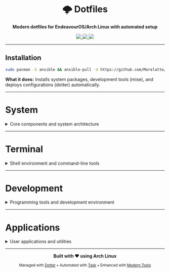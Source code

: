 <div align="center">

# 🌩️ Dotfiles

**Modern dotfiles for EndeavourOS/Arch Linux with automated setup**

<a href="https://archlinux.org/">
  <img src="https://img.shields.io/badge/Arch%20Linux-1793D1?style=for-the-badge&logo=arch-linux&logoColor=white">
</a>
<a href="https://github.com/SuperCuber/dotter">
  <img src="https://img.shields.io/badge/Managed%20with-Dotter-4B8BF5?style=for-the-badge">
</a>
<a href="https://mise.jdx.dev/">
  <img src="https://img.shields.io/badge/Tools%20via-Mise-00ADD8?style=for-the-badge">
</a>

</div>

---

## Installation

```bash
sudo pacman -S ansible && ansible-pull -U https://github.com/Morelatto/dotfiles.git .setup/ansible.yml -K
```

**What it does:** Installs system packages, development tools (mise), and deploys configurations (dotter) automatically.

---

# System
<details>
<summary>Core components and system architecture</summary>

## Core
| Component | Tool |
|-----------|------|
| OS | EndeavourOS/Arch Linux ([EndeavourOS](https://endeavouros.com/)) |
| Tool Manager | [mise](https://mise.jdx.dev/) | Node LTS, Python 3.12, Go/Rust/Bun latest, CLI tools auto-managed |
| Configuration Manager | [dotter](https://github.com/SuperCuber/dotter) | XDG-compliant deployment, modular package system |

## Display
| Component | Tool | Notes |
|-----------|------|-------|
| Display Server | X.Org ([X.Org](https://www.x.org/)) | Arc-Dark GTK theme, 20min screen timeout, DPMS power management |
| Window Manager | [i3-gaps](https://github.com/Airblader/i3) | Super+Enter (terminal), Super+d (rofi), Super+Tab (workspace nav) |
| Window Tools | [i3wsr](https://github.com/roosta/i3wsr), i3blocks | EndeavourOS i3blocks config with FontAwesome icons |
| Compositor | [Picom](https://github.com/yshui/picom) | fading enabled, terminal opacity rules |
| Application Launcher | [Rofi](https://github.com/DaveDavenport/rofi) | Super+d (apps), Super+t (windows), Super+g (workspace groups) |
| Notification Daemon | [Dunst](https://github.com/dunst-project/dunst) | bottom-right, 300px width, monitor 2 |
| Status Bar | [Polybar](https://github.com/polybar/polybar) + i3blocks | EndeavourOS setup with system monitoring modules |
| Wallpaper Manager | [feh](https://github.com/derf/feh) | --bg-fill mode, integrated with betterlockscreen |
| Screen Locker | [betterlockscreen](https://github.com/betterlockscreen/betterlockscreen) | JetBrainsMono font, blur effect, 5s timeout, custom colors |
| Calendar | [gsimplecal](https://github.com/dmedvinsky/gsimplecal) | close on unfocus, positioned at (1680,833), highlight today |

</details>

---

# Terminal
<details>
<summary>Shell environment and command-line tools</summary>

## Shell Environment
| Component | Tool | Notes |
|-----------|------|-------|
| Shell | [Zsh](https://github.com/zsh-users/zsh) | arrows (history search), Ctrl+Space (alias expand), Alt+E (edit) |
| Terminal Emulator | [XFCE4 Terminal](https://github.com/xfce-mirror/xfce4-terminal) | FiraCode Nerd Font 11, transparent background, custom colors |
| Prompt | [Starship](https://github.com/starship/starship) | mise-managed |
| History | [Atuin](https://github.com/ellie/atuin) | mise-managed |
| File Manager | [Ranger](https://github.com/ranger/ranger) | ueberzug image preview, show hidden files |
| Directory Navigation | [Zoxide](https://github.com/ajeetdsouza/zoxide) | mise-managed |

## Core CLI Tools
| Tool | Replaces | Purpose | Notes |
|------|----------|---------|-------|
| [eza](https://github.com/eza-community/eza) | ls | File listing | ll (long), la (all), aliases replace ls |
| [bat](https://github.com/sharkdp/bat) | cat | Text viewer | replaces cat, syntax highlighting, b/bp/bl aliases |
| [fd](https://github.com/sharkdp/fd) | find | File search | mise-managed, respects .gitignore |
| [ripgrep](https://github.com/BurntSushi/ripgrep) | grep | Text search | mise-managed, used by fzf integration |
| [fzf](https://github.com/junegunn/fzf) | - | Fuzzy finder | mise-managed, integrated with zsh kill completion |
| [btop](https://github.com/aristocratos/btop4) | htop | System monitor | mise-managed, modern resource monitoring |
| [dust](https://github.com/bootandy/dust) | du | Disk usage | mise-managed, colorized tree view |
| [sd](https://github.com/chmln/sd) | sed | Text processing | mise-managed, intuitive regex syntax |
| [jq](https://github.com/jqlang/jq) | - | JSON processing | mise-managed, essential for CLI JSON work |
| [yq](https://github.com/mikefarah/yq) | - | YAML processing | mise-managed, jq-like syntax for YAML |
| [hyperfine](https://github.com/sharkdp/hyperfine) | time | Benchmarking | mise-managed, statistical command timing |
| [tokei](https://github.com/XAMPPRocky/tokei) | cloc | Code statistics | mise-managed, fast language-aware counting |

</details>

---

# Development
<details>
<summary>Programming tools and development environment</summary>

## Core Development Tools
| Category | Tool | Notes |
|----------|------|-------|
| Version Control | [Git](https://github.com/git/git) + [Delta](https://github.com/dandavison/delta) | Dracula theme, side-by-side, line numbers |
| Text Editors | [Neovim](https://github.com/neovim/neovim), [Vim](https://github.com/vim/vim) | relative line numbers, 4-space tabs, smart indent, case-smart search |
| Text Editor | [Sublime Text](https://www.sublimetext.com/) | Mariana theme, save on focus lost, auto-find in selection |
| IDE | [JetBrains PyCharm](https://www.jetbrains.com/pycharm/) | 4GB heap, OpenGL acceleration, custom VM options |
| AI Assistant | [Claude Code](https://claude.ai/) | custom hooks, OTLP telemetry, 15min bash timeout |
| Containers | [Docker](https://github.com/docker/docker-ce) + [Compose](https://github.com/docker/compose) | BuildKit enabled, 10GB cache, log rotation, metrics on :9323 |

## Language Runtimes (via mise)
| Language | Tool |
|----------|------|
| Node.js | [Node.js](https://github.com/nodejs/node) |
| Python | [Python](https://github.com/python/cpython) |
| Go | [Go](https://github.com/golang/go) |
| Rust | [Rust](https://github.com/rust-lang/rust) |
| JavaScript Runtime | [Bun](https://github.com/oven-sh/bun) | XDG-compliant paths, global bin in ~/.local/bin, 60s test timeout |

## CLI Development Tools
| Tool | Purpose |
|------|----------|
| [lazygit](https://github.com/jesseduffield/lazygit) | Git UI | mise-managed, terminal git interface |
| [lazydocker](https://github.com/jesseduffield/lazydocker) | Docker UI | mise-managed, terminal docker interface |
| [gh](https://github.com/cli/cli) | GitHub CLI | mise-managed, used for PR/issue management |
| [glab](https://github.com/profclems/glab) | GitLab CLI | mise-managed, GitLab workflows |
| [glow](https://github.com/charmbracelet/glow) | Markdown renderer | mise-managed, terminal markdown viewer |
| [just](https://github.com/casey/just) | Command runner | mise-managed, modern make alternative |
| [watchexec](https://github.com/watchexec/watchexec) | File watcher | mise-managed, execute on file changes |
| [direnv](https://github.com/direnv/direnv) | Environment manager | mise-managed, per-directory env vars |
| [repomix](https://github.com/yamadashy/repomix) | Documentation | 10MB max file size, excludes binary/media files |

</details>

---

# Applications
<details>
<summary>User applications and utilities</summary>

## User Applications
| Category | Tool | Notes |
|----------|------|-------|
| Web Browser | [Firefox](https://github.com/mozilla/gecko-dev) | arkenfox user.js, Tree Style Tab, uBlock Origin |
| Note Taking | [Obsidian](https://obsidian.md/) | 9 plugins: Dataview, Excalidraw, Canvas, Task Progress, Heatmap Calendar |
| Update Notifier | [Kalu](https://github.com/jjk-jacky/kalu) | 120min interval, AUR support, auto-checks enabled |
| Package Manager | pacman + [yay](https://github.com/Jguer/yay) | AUR helper for community packages |

</details>

---

<div align="center">

**Built with ❤️ using Arch Linux**

<sub>Managed with [Dotter](https://github.com/SuperCuber/dotter) • Automated with [Task](https://taskfile.dev/) • Enhanced with [Modern Tools](https://github.com/ibraheemdev/modern-unix)</sub>

</div>
